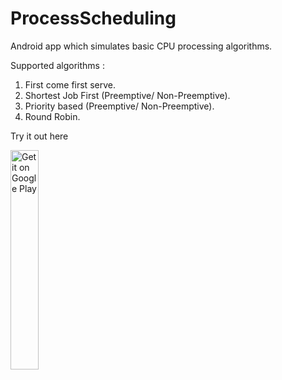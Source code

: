 # ProcessScheduling
Android app which simulates basic CPU processing algorithms.

Supported algorithms :

1. First come first serve.
2. Shortest Job First (Preemptive/ Non-Preemptive).
3. Priority based (Preemptive/ Non-Preemptive).
4. Round Robin.

Try it out here

<a href='https://play.google.com/store/apps/details?id=com.rk.processscheduling'><img width="30%" alt='Get it on Google Play' src='https://play.google.com/intl/en_us/badges/static/images/badges/en_badge_web_generic.png'/></a>
